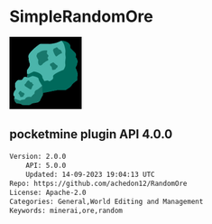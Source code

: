 # SimpleRandomOre
<img src="https://raw.githubusercontent.com/achedon12/RandomOre/2d7e04d5bb20e8a1b3ad3a113277f2c57e4e0f42/icon.png" width="128" height="128" />

## pocketmine plugin API 4.0.0
```properties
Version: 2.0.0
    API: 5.0.0
    Updated: 14-09-2023 19:04:13 UTC
Repo: https://github.com/achedon12/RandomOre
License: Apache-2.0
Categories: General,World Editing and Management
Keywords: minerai,ore,random
```